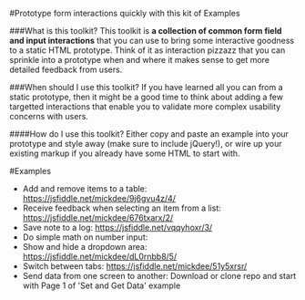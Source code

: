 #Prototype form interactions quickly with this kit of Examples

###What is this toolkit?
This toolkit is **a collection of common form field and input interactions** that you can use to bring some interactive goodness to a static HTML prototype. Think of it as interaction pizzazz that you can sprinkle into a prototype when and where it makes sense to get more detailed feedback from users.

###When should I use this toolkit?
If you have learned all you can from a static prototype, then it might be a good time to think about adding a few targetted interactions that enable you to validate more complex usability concerns with users.

####How do I use this toolkit?
Either copy and paste an example into your prototype and style away (make sure to include jQuery!), or wire up your existing markup if you already have some HTML to start with.

#Examples
+ Add and remove items to a table: https://jsfiddle.net/mickdee/9j6gvu4z/4/
+ Receive feedback when selecting an item from a list: https://jsfiddle.net/mickdee/676txarx/2/
+ Save note to a log: https://jsfiddle.net/vqqyhoxr/3/
+ Do simple math on number input:
+ Show and hide a dropdown area: https://jsfiddle.net/mickdee/dL0rnbb8/5/
+ Switch between tabs: https://jsfiddle.net/mickdee/51y5xrsr/
+ Send data from one screen to another: Download or clone repo and start with Page 1 of 'Set and Get Data' example